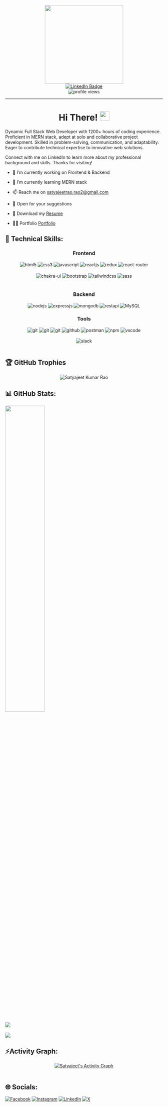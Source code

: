 

<!--
### Hi there 👋
**SatyajeetKumarRao/SatyajeetKumarRao** is a ✨ _special_ ✨ repository because its `README.md` (this file) appears on your GitHub profile.

Here are some ideas to get you started:

- 🔭 I’m currently working on ...
- 🌱 I’m currently learning ...
- 👯 I’m looking to collaborate on ...
- 🤔 I’m looking for help with ...
- 💬 Ask me about ...
- 📫 How to reach me: ...
- 😄 Pronouns: ...
- ⚡ Fun fact: ...
-->

<!-- [![Banner](<https://github.com/ShubhKeshari/ShubhKeshari/blob/masters/Blue%20Modern%20Marketing%20Manager%20LinkedIn%20Banner%20(2).gif>)](https://your-link.com) -->

<link href='https://fonts.googleapis.com/css?family=Unbounded' rel='stylesheet'>
<div id="header" align="center">
  <img src="https://media.giphy.com/media/zhYSVCirREeIZtONCI/giphy.gif" width="250"/><br>
  <a href="https://www.linkedin.com/in/satyajeet-rao/">
    <img src="https://img.shields.io/badge/LinkedIn-blue?style=for-the-badge&logo=linkedin&logoColor=white" alt="LinkedIn Badge"/>
  </a><br>
  <img src="https://komarev.com/ghpvc/?username=SatyajeetKumarRao&style=flat-square&color=yellow" alt="profile views" />
</div>

<hr>

<h1 style="text-align:center;">Hi There! <img src="https://media.giphy.com/media/hvRJCLFzcasrR4ia7z/giphy.gif" width="30px"/></h1>

Dynamic Full Stack Web Developer with 1200+ hours of coding experience. Proficient in MERN stack, adept at solo and collaborative project development. Skilled in problem-solving, communication, and adaptability. Eager to contribute technical expertise to innovative web solutions.

Connect with me on LinkedIn to learn more about my professional background and skills. Thanks for visiting!

- 🔭 I’m currently working on Frontend & Backend

- 🌱 I’m currently learning MERN stack

<!-- - 👯 I’m looking to collaborate on <a href="https://www.linkedin.com/in/satyajeet-rao/" target="_blank">LinkedIn</a> & <a href="https://github.com/SatyajeetKumarRao" target="_blank">GitHub</a> -->

- 📫 Reach me on satyajeetrao.rao2@gmail.com

- 💬 Open for your suggestions

- 📄 Download my <a href= "https://drive.google.com/file/d/1UM_98nioX3HiU-s8obtXpUy_kl89HXlE/view?usp=drive_link" target="_target">Resume</a>

- 👨‍💻 Portfolio <a href="https://drive.google.com/file/d/1UM_98nioX3HiU-s8obtXpUy_kl89HXlE/view?usp=drive_link" target="_blank"> Portfolio</a>

<h2>🥇 Technical Skills:  </h2>

 <div align="center"><h3 align="center">Frontend</h3>
<img src="https://img.shields.io/badge/html5-%23E34F26.svg?style=for-the-badge&logo=html5&logoColor=white" align="center" alt="html5">
<img src = "https://img.shields.io/badge/css3-%231572B6.svg?style=for-the-badge&logo=css3&logoColor=white" align="center" alt="css3">
<img src ="https://img.shields.io/badge/javascript-%23323330.svg?style=for-the-badge&logo=javascript&logoColor=%23F7DF1E" align="center" alt="javascript">
<img src="https://img.shields.io/badge/React-20232A?style=for-the-badge&logo=react&logoColor=61DAFB"  align="center" alt="reactjs" />
<img src="https://img.shields.io/badge/Redux-593D88?style=for-the-badge&logo=redux&logoColor=white"  align="center" alt="redux" />
<img src="https://img.shields.io/badge/React_Router-CA4245?style=for-the-badge&logo=react-router&logoColor=white"  align="center" alt="react-router" />

<br/>
<br/>
  <img src = "https://img.shields.io/badge/chakra ui-%233CC7BD.svg?style=for-the-badge&logo=chakraui&logoColor=white" align="center" alt="chakra-ui"/>
  <img src = "https://img.shields.io/badge/bootstrap-%238512F3.svg?style=for-the-badge&logo=bootstrap&logoColor=white" align="center" alt="bootstrap"/>
  <img src = "https://img.shields.io/badge/tailwindcss-%2338BDF8.svg?style=for-the-badge&logo=tailwindcss&logoColor=white" align="center" alt="tailwindcss"/>
  <img src = "https://img.shields.io/badge/sass-%23C66394.svg?style=for-the-badge&logo=sass&logoColor=white" align="center" alt="sass"/>
 
  
</div>
 <br/>
<div align="center"><h3 align="center">Backend</h3> 
  <img src="https://img.shields.io/badge/Node.js-339933?style=for-the-badge&logo=nodedotjs&logoColor=white" align="center" alt="nodejs" />
  <img src="https://img.shields.io/badge/Express.js-000000?style=for-the-badge&logo=express&logoColor=white" align="center" alt="expressjs"/>
  <img src="https://img.shields.io/badge/MongoDB-4EA94B?style=for-the-badge&logo=mongodb&logoColor=white" align="center" alt="mongodb"/>
  <img src="https://img.shields.io/badge/rest api-%23000000.svg?style=for-the-badge&logo=flask&logoColor=white" align="center" alt="restapi"/>
  <img src="https://img.shields.io/badge/MySQL-%23015B85?style=for-the-badge&logo=mysql&logoColor=white" align="center" alt="MySQL"/>
</div>
  
  <div align="center"><h3 align="center">Tools</h3> 
   <img src="https://img.shields.io/badge/render-%23430098.svg?style=for-the-badge&logo=render&logoColor=white" align="center" alt="git"/>
   <img src="https://img.shields.io/badge/netlify-%23000000.svg?style=for-the-badge&logo=netlify&logoColor=#00C7B7" align="center" alt="git"/>
   <img src="https://img.shields.io/badge/vercel-%23000000.svg?style=for-the-badge&logo=vercel&logoColor=whit" align="center" alt="git"/>
   <img src="https://img.shields.io/badge/GitHub-100000?style=for-the-badge&logo=github&logoColor=white"  align="center" alt="github"/>
   <img src ="https://img.shields.io/badge/Postman-FF6C37?style=for-the-badge&logo=postman&logoColor=white" align="center" alt="postman">
   <img src = "https://img.shields.io/badge/NPM-%23000000.svg?style=for-the-badge&logo=npm&logoColor=white" align="center" alt="npm">
   <img src="https://img.shields.io/badge/Visual%20Studio-5C2D91.svg?style=for-the-badge&logo=visual-studio&logoColor=white"  align="center" alt="vscode"/>
   <br/>
<br/>
   <img src="https://img.shields.io/badge/Slack-4A154B?style=for-the-badge&logo=slack&logoColor=white" align="center" alt="slack"/>
    
   <br/>
<br/>
  </div>

## 🏆 GitHub Trophies

<div style="display: flex; justify-content: center; width: 100%;">
 <img src="https://github-profile-trophy.vercel.app/?username=SatyajeetKumarRao&theme=onestar&no-frame=false&no-bg=false&margin-w=4" alt="Satyajeet Kumar Rao" />
</div>

## 📊 GitHub Stats:

<img src="https://github-readme-stats-sigma-five.vercel.app/api?username=SatyajeetKumarRao&theme=dark&border_radius=4.6&hide_border=true&layout=compact&show_icons=true" style="width: 50%" />

![](https://github-readme-streak-stats.herokuapp.com/?user=SatyajeetKumarRao&theme=dark&hide_border=true)<br/><br/>
![](https://github-readme-stats.vercel.app/api/top-langs/?username=SatyajeetKumarRao&theme=dark&hide_border=true&include_all_commits=true&count_private=true&layout=compact)

<h2 align="left">⚡Activity Graph:</h2>

<div style="display: flex; gap: 20px; justify-content: center; flex-wrap: wrap; width: 100%;">
  <a href="https://github.com/SatyajeetKumarRao"><img alt="Satyajeet's Activity Graph" src="https://github-readme-activity-graph.vercel.app/graph?username=SatyajeetKumarRao&bg_color=151515&color=a67025&line=a67025&point=f5a536&area=true&hide_border=true"/></a>
</div>

<br>

## 🌐 Socials:

[![Facebook](https://img.shields.io/badge/Facebook-%231877F2.svg?logo=Facebook&logoColor=white)](https://facebook.com/satyajeet.k.rao) [![Instagram](https://img.shields.io/badge/Instagram-%23E4405F.svg?logo=Instagram&logoColor=white)](https://instagram.com/s_k_rao) [![LinkedIn](https://img.shields.io/badge/LinkedIn-%230077B5.svg?logo=linkedin&logoColor=white)](https://linkedin.com/in/satyajeet-rao) [![X](https://img.shields.io/badge/X-black.svg?logo=X&logoColor=white)](https://x.com/satyajeet_k_rao)
